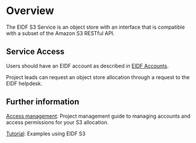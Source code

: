 # Overview

The EIDF S3 Service is an object store with an interface that is compatible with a subset of the Amazon S3 RESTful API.

## Service Access

Users should have an EIDF account as described in [EIDF Accounts](../../access/project.md).

Project leads can request an object store allocation through a request to the EIDF helpdesk.

## Further information
[Access management](./manage.md): Project management guide to managing accounts and access permissions for your S3 allocation.

[Tutorial](./tutorial.md): Examples using EIDF S3
